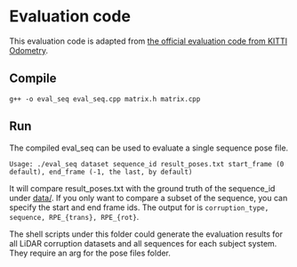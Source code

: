# Evaluation code

This evaluation code is adapted from [the official evaluation code from KITTI Odometry](https://www.cvlibs.net/datasets/kitti/eval_odometry.php). 

## Compile
```
g++ -o eval_seq eval_seq.cpp matrix.h matrix.cpp
```

## Run
The compiled eval_seq can be used to evaluate a single sequence pose file. 
```
Usage: ./eval_seq dataset sequence_id result_poses.txt start_frame (0 default), end_frame (-1, the last, by default)
```
It will compare result_poses.txt with the ground truth of the sequence_id under [data/](./data/). If you only want to compare a subset of the sequence, you can specify the start and end frame ids.
The output for is `corruption_type, sequence, RPE_{trans}, RPE_{rot}`. 

The shell scripts under this folder could generate the evaluation results for all LiDAR corruption datasets and all sequences for each subject system. They require an arg for the pose files folder. 

